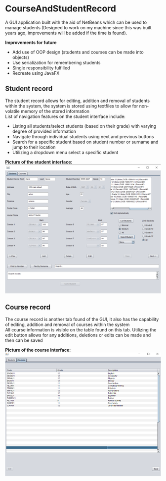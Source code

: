 # CourseAndStudentRecord
A GUI application built with the aid of NetBeans which can be used to manage students (Designed to work on my machine since this was built years ago, improvements will be added if the time is found). 

**Improvements for future**
 - Add use of OOP design (students and courses can be made into objects)
 - Use serialization for remembering students
 - Single responsibility fulfilled
 - Recreate using JavaFX
 
## Student record
The student record allows for editing, addition and removal of students within the system, the system is stored using textfiles to allow for non-volatile memory of the stored information  
List of navigation features on the student interface include:  
 - Listing all students/select students (based on their grade) with varying degree of provided information  
 - Navigate through individual students using next and previous buttons  
 - Search for a specific student based on student number or surname and jump to their location  
 - Utilizing a dropdown menu select a specific student  
  
**Picture of the student interface:**
![alt text](https://github.com/jeremycross/CourseAndStudentRecord/blob/master/studentInterface.PNG)  

## Course record
The course record is another tab found of the GUI, it also has the capability of editing, addition and removal of courses within the system  
All course information is visible on the table found on this tab. Utilizing the edit button allows for any additions, deletions or edits can be made and then can be saved  
  
**Picture of the course interface:**  
![alt text](https://github.com/jeremycross/CourseAndStudentRecord/blob/master/courseInterface.PNG)  
